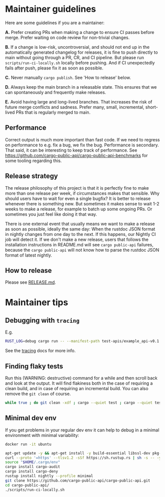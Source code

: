 # Maintainer guidelines

Here are some guidelines if you are a maintainer:

**A.** Prefer creating PRs when making a change to ensure CI passes before merge. Prefer waiting on code review for non-trivial changes.

**B.** If a change is low-risk, uncontroversial, and should not end up in the automatically generated changelog for releases, it is fine to push directly to main without going through a PR, CR, and CI pipeline. But please run `scripts/run-ci-locally.sh` locally before pushing. And if CI unexpectedly fails after push, please fix it as soon as possible.

**C.** Never manually `cargo publish`. See 'How to release' below.

**D.** Always keep the main branch in a releasable state. This ensures that we can spontaneously and frequently make releases.

**E.** Avoid having large and long-lived branches. That increases the risk of future merge conflicts and sadness. Prefer many, small, incremental, short-lived PRs that is regularly merged to main.

## Performance

Correct output is much more important than fast code. If we need to regress on performance to e.g. fix a bug, we fix the bug. Performance is secondary. That said, it can be interesting to keep track of performance. See https://github.com/cargo-public-api/cargo-public-api-benchmarks for some tooling regarding this.

## Release strategy

The release philosophy of this project is that it is perfectly fine to make more than one release per week, if circumstances makes that sensible. Why should users have to wait for even a single bugfix? It is better to release whenever there is something new. But sometimes it makes sense to wait 1-2 weeks to make a release, for example to batch up some ongoing PRs. Or sometimes you just feel like doing it that way.

There is one external event that usually means we want to make a release as soon as possible, ideally the same day: When the rustdoc JSON format in nightly changes from one day to the next. If this happens, our Nightly CI job will detect it. If we don't make a new release, users that follows the installation instructions in README.md will see `cargo public-api` failures, because the `cargo public-api` will not know how to parse the rustdoc JSON format of latest nightly.

## How to release

Please see [RELEASE.md](./RELEASE.md).

# Maintainer tips

## Debugging with `tracing`

E.g.

```sh
RUST_LOG=debug cargo run -- --manifest-path test-apis/example_api-v0.1.0/Cargo.toml -sss
```

See the [tracing](https://docs.rs/tracing) docs for more info.

## Finding flaky tests

Run this (WARNING: destructive) command for a while and then scroll back and look at the output. It will find flakiness both in the case of requiring a clean build, and in case of requiring an incremental build. You can also remove the `git clean` of course.
```bash
while true ; do git clean -xdf ; cargo --quiet test ; cargo --quiet test ; sleep 1 ; done | grep -v -e '0 failed' -e 'running [0-9]\+ test'
```

## Minimal dev env

If you get problems in your regular dev env it can help to debug in a minimal environment with minimal variability:

```sh
docker run -it ubuntu
```

```sh
apt-get update -y && apt-get install -y build-essential libssl-dev pkg-config curl git zsh
curl --proto '=https' --tlsv1.2 -sSf https://sh.rustup.rs | sh -s -- -y
source "$HOME/.cargo/env"
cargo install cargo-audit
cargo install cargo-deny
rustup install nightly --profile minimal
git clone https://github.com/cargo-public-api/cargo-public-api.git
cd cargo-public-api/
./scripts/run-ci-locally.sh
```
